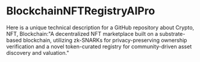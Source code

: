 # BlockchainNFTRegistryAIPro
Here is a unique technical description for a GitHub repository about Crypto, NFT, Blockchain:"A decentralized NFT marketplace built on a substrate-based blockchain, utilizing zk-SNARKs for privacy-preserving ownership verification and a novel token-curated registry for community-driven asset discovery and valuation."
